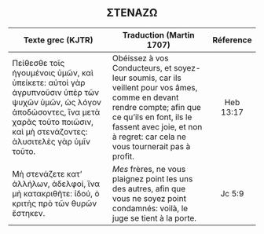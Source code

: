 <h2 align="center">ΣΤΕΝΑΖΩ</h2>

|Texte grec (KJTR)|Traduction (Martin 1707)|Réference|
|-----|-----|:---:
Πείθεσθε τοῖς ἡγουμένοις ὑμῶν, καὶ ὑπείκετε: αὐτοὶ γὰρ ἀγρυπνοῦσιν ὑπὲρ τῶν ψυχῶν ὑμῶν, ὡς λόγον ἀποδώσοντες, ἵνα μετὰ χαρᾶς τοῦτο ποιῶσιν, καὶ μὴ στενάζοντες: ἀλυσιτελὲς γὰρ ὑμῖν τοῦτο.|Obéissez à vos Conducteurs, et soyez-leur soumis, car ils veillent pour vos âmes, comme en devant rendre compte; afin que ce qu’ils en font, ils le fassent avec joie, et non à regret: car cela ne vous tournerait pas à profit.|Heb 13:17|
Μὴ στενάζετε κατ’ ἀλλήλων, ἀδελφοί, ἵνα μὴ κατακριθῆτε: ἰδού, ὁ κριτὴς πρὸ τῶν θυρῶν ἕστηκεν.|_Mes_ frères, ne vous plaignez point les uns des autres, afin que vous ne soyez point condamnés: voilà, le juge se tient à la porte.|Jc 5:9|
